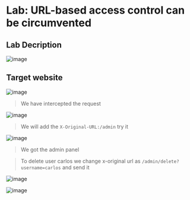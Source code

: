 # Lab: URL-based access control can be circumvented #

## Lab Decription ##

![image](https://github.com/anandurdas11/Web_Securityy/assets/83402050/019d3f26-6449-48f9-9255-1333570ce93c)

## Target website ##

![image](https://github.com/anandurdas11/Web_Securityy/assets/83402050/32a664e9-942b-4935-884e-9379b7337aa1)

> We have intercepted the request

![image](https://github.com/anandurdas11/Web_Securityy/assets/83402050/feadae11-a791-405e-b1cc-93d5c6fd6e25)

> We will add the `X-Original-URL:/admin` try it

![image](https://github.com/anandurdas11/Web_Securityy/assets/83402050/e0af0ee7-c323-4be3-8750-9f2908177580)

> We got the admin panel

> To delete user carlos we change x-original url as `/admin/delete?username=carlos` and send it

![image](https://github.com/anandurdas11/Web_Securityy/assets/83402050/f005c31c-a8de-4933-b36f-af63aa31fe6d)

![image](https://github.com/anandurdas11/Web_Securityy/assets/83402050/65ff3179-66b3-4921-b063-f837b2707a50)


